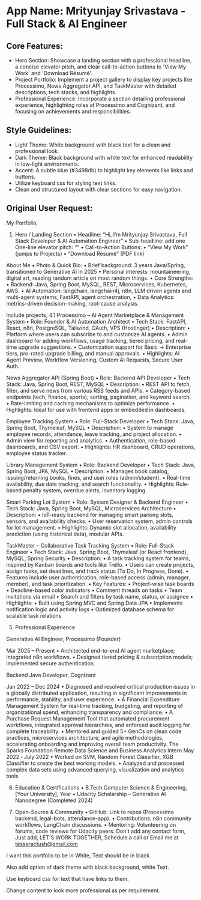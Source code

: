 # **App Name**: Mrityunjay Srivastava - Full Stack & AI Engineer

## Core Features:

- Hero Section: Showcase a landing section with a professional headline, a concise elevator pitch, and clear call-to-action buttons to 'View My Work' and 'Download Résumé'.
- Project Portfolio: Implement a project gallery to display key projects like Processimo, News Aggregator API, and TaskMaster with detailed descriptions, tech stacks, and highlights.
- Professional Experience: Incorporate a section detailing professional experience, highlighting roles at Processimo and Cognizant, and focusing on achievements and responsibilities.

## Style Guidelines:

- Light Theme: White background with black text for a clean and professional look.
- Dark Theme: Black background with white text for enhanced readability in low-light environments.
- Accent: A subtle blue (#3498db) to highlight key elements like links and buttons.
- Utilize keyboard css for styling text links.
- Clean and structured layout with clear sections for easy navigation.

## Original User Request:
My Portfolio, 

1. Hero / Landing Section
	•	Headline:
“Hi, I’m Mrityunjay Srivastava, Full Stack Developer & AI Automation Engineer”
	•	Sub-headline:
add one One-line elevator pitch:
“”
	•	Call-to-Action Buttons:
	•	“View My Work” (jumps to Projects)
	•	“Download Résumé” (PDF link)

About Me
	•	Photo & Quick Bio:
	•	Brief background: 3 years Java/Spring, transitioned to Generative AI in 2025
	•	Personal interests: mountaineering, digital art, reading random article on most random things.
	•	Core Strengths:
	•	Backend: Java, Spring Boot, MySQL, REST, Microservices, Kubernetes, AWS.
	•	AI Automation: langchain, langchain4j, n8n, LLM driven agents and multi-agent systems, FastAPI, agent orchestration, 
	•	Data Analytics: metrics-driven decision-making, root-cause analysis.

Include projects, 
 4.1 Processimo – AI Agent Marketplace & Management System
	•	Role: Founder & AI Automation Architect
	•	Tech Stack: FastAPI, React, n8n, PostgreSQL, Tailwind, OAuth, VPS (Hostinger)
	•	Description:
	•	Platform where users can subscribe to and customize AI agents.
	•	Admin dashboard for adding workflows, usage tracking, tiered pricing, and real-time upgrade suggestions.
	•	Customization support for Basic → Enterprise tiers, pro-rated upgrade billing, and manual approvals.
	•	Highlights: AI Agent Preview, Workflow Versioning, Custom AI Requests, Secure User Auth.

News Aggregator API (Spring Boot)
	•	Role: Backend API Developer
	•	Tech Stack: Java, Spring Boot, REST, MySQL
	•	Description:
	•	REST API to fetch, filter, and serve news from various RSS feeds and APIs.
	•	Category-based endpoints (tech, finance, sports), sorting, pagination, and keyword search.
	•	Rate-limiting and caching mechanisms to optimize performance.
	•	Highlights: Ideal for use with frontend apps or embedded in dashboards.

Employee Tracking System
	•	Role: Full-Stack Developer
	•	Tech Stack: Java, Spring Boot, Thymeleaf, MySQL
	•	Description:
	•	System to manage employee records, attendance, leave tracking, and project allocation.
	•	Admin view for reporting and analytics.
	•	Authentication, role-based dashboards, and CSV export.
	•	Highlights: HR dashboard, CRUD operations, employee status tracker.

Library Management System
	•	Role: Backend Developer
	•	Tech Stack: Java, Spring Boot, JPA, MySQL
	•	Description:
	•	Manages book catalog, issuing/returning books, fines, and user roles (admin/student).
	•	Real-time availability, due date tracking, and search functionality.
	•	Highlights: Rule-based penalty system, overdue alerts, inventory logging.

Smart Parking Lot System
	•	Role: System Designer & Backend Engineer
	•	Tech Stack: Java, Spring Boot, MySQL, Microservices Architecture
	•	Description:
	•	IoT-ready backend for managing smart parking slots, sensors, and availability checks.
	•	User reservation system, admin controls for lot management.
	•	Highlights: Dynamic slot allocation, availability prediction (using historical data), modular APIs.

TaskMaster – Collaborative Task Tracking System
	•	Role: Full-Stack Engineer
	•	Tech Stack: Java, Spring Boot, Thymeleaf (or React frontend), MySQL, Spring Security
	•	Description:
	•	A task tracking system for teams, inspired by Kanban boards and tools like Trello.
	•	Users can create projects, assign tasks, set deadlines, and track status (To Do, In Progress, Done).
	•	Features include user authentication, role-based access (admin, manager, member), and task prioritization.
	•	Key Features:
	•	Project-wise task boards
	•	Deadline-based color indicators
	•	Comment threads on tasks
	•	Team invitations via email
	•	Search and filters by task name, status, or assignee
	•	Highlights:
	•	Built using Spring MVC and Spring Data JPA
	•	Implements notification logic and activity logs
	•	Optimized database schema for scalable task relations

5. Professional Experience

Generative AI Engineer, Processimo (Founder)

Mar 2025 – Present
	•	Architected end-to-end AI agent marketplace; integrated n8n workflows.
	•	Designed tiered pricing & subscription models; implemented secure authentication.

Backend Java Developer, Cognizant

Jan 2022 – Dec 2024
	• Diagnosed and resolved critical production issues in a globally distributed application, resulting in significant improvements in performance,
stability, and user experience.
• A Financial Expenditure Management System for real‑time tracking, budgeting, and reporting of organizational spend, enhancing transparency
and compliance.
• A Purchase Request Management Tool that automated procurement workflows, integrated approval hierarchies, and enforced audit logging for
complete traceability.
• Mentored and guided 5+ GenCs on clean code practices, microservices architecture, and agile methodologies, accelerating onboarding and
improving overall team productivity.
The Sparks Foundation Remote
Data Science and Business Analytics Intern May 2022 ‑ July 2022
• Worked on SVM, Random Forest Classifier, XGB Classifier to create the best working models.
• Analyzed and processed complex data sets using advanced querying, visualization and analytics tools

6. Education & Certifications
	•	B.Tech Computer Science & Engineering, [Your University], Year
	•	Udacity Scholarship – Generative AI Nanodegree (Completed 2024)
	
9. Open-Source & Community
	•	GitHub: Link to repos (Processimo backend, legal-bots, attendance-app).
	•	Contributions: n8n community workflows, LangChain discussions.
	•	Mentoring: Volunteering on forums, code reviews for Udacity peers.
Don't add any contact form, 
Just add, LET'S WORK
TOGETHER, Schedule a call or Email me at tesseractush@gmail.com



I want this portfolio to be in White, Text should be in black.

Also add option of dark theme with black background, white Text. 

Use <link rel="stylesheet" href="https://unpkg.com/keyboard-css@1.2.4/dist/css/main.min.css" />
keyboard css for text that have links to them.

Change content to look more professional as per requirement.
  
  